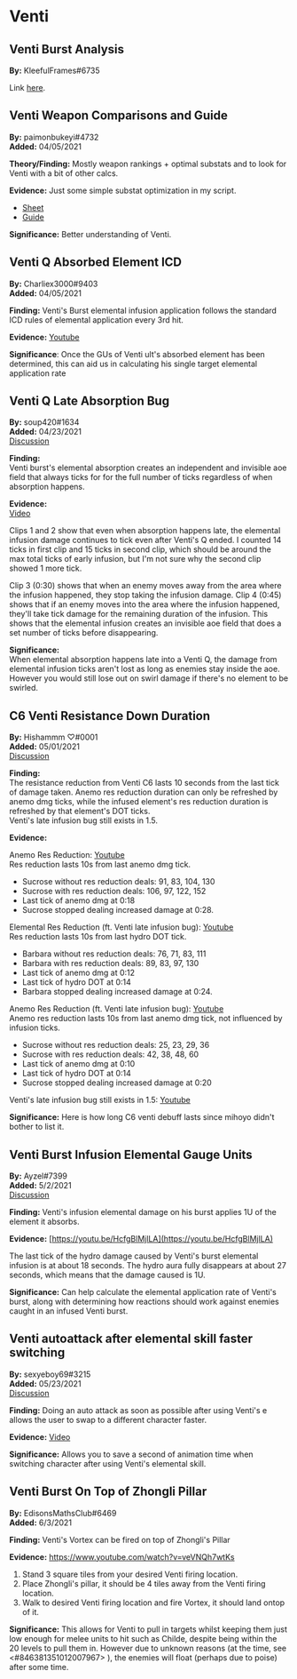 # Venti

## Venti Burst Analysis

**By:** KleefulFrames\#6735

Link [here](https://docs.google.com/spreadsheets/d/18SqSQzSyfQP4X2NGcXkubQ9NzC0BdT1Jxt0I1TL_zGs/edit#gid=2088924426).

## Venti Weapon Comparisons and Guide

**By:** paimonbukeyi\#4732  
**Added:** 04/05/2021

**Theory/Finding:** Mostly weapon rankings + optimal substats and to look for Venti with a bit of other calcs.

**Evidence:** Just some simple substat optimization in my script.

* [Sheet](https://docs.google.com/spreadsheets/d/1Z5UEfzhPpEyb_0ehjGj6z9W9oiQTr_bMcNL67XNvXW0/edit?usp=sharing)
* [Guide](https://anneta-vershinina.gitbook.io/venti/)

**Significance:** Better understanding of Venti.

## Venti Q Absorbed Element ICD

**By:** Charliex3000\#9403  
**Added:** 04/05/2021

**Finding:** Venti's Burst elemental infusion application follows the standard ICD rules of elemental application every 3rd hit.

**Evidence:** [Youtube](https://youtu.be/nlxEcKJUfKA)

**Significance**: Once the GUs of Venti ult's absorbed element has been determined, this can aid us in calculating his single target elemental application rate

## Venti Q Late Absorption Bug

**By:** soup420\#1634  
**Added:** 04/23/2021  
[Discussion](https://tickettool.xyz/direct?url=https://cdn.discordapp.com/attachments/829479729299193877/835390049503543336/transcript-venti-burst-absorption-bug.html)

**Finding:**  
Venti burst's elemental absorption creates an independent and invisible aoe field that always ticks for for the full number of ticks regardless of when absorption happens.

**Evidence:**  
[Video](https://www.youtube.com/watch?v=Jpxf7bD47ZY)

Clips 1 and 2 show that even when absorption happens late, the elemental infusion damage continues to tick even after Venti's Q ended. I counted 14 ticks in first clip and 15 ticks in second clip, which should be around the max total ticks of early infusion, but I'm not sure why the second clip showed 1 more tick.

Clip 3 \(0:30\) shows that when an enemy moves away from the area where the infusion happened, they stop taking the infusion damage. Clip 4 \(0:45\) shows that if an enemy moves into the area where the infusion happened, they'll take tick damage for the remaining duration of the infusion. This shows that the elemental infusion creates an invisible aoe field that does a set number of ticks before disappearing.

**Significance:**  
When elemental absorption happens late into a Venti Q, the damage from elemental infusion ticks aren't lost as long as enemies stay inside the aoe. However you would still lose out on swirl damage if there's no element to be swirled.

## C6 Venti Resistance Down Duration

**By:** Hishammm ♡\#0001  
**Added:** 05/01/2021  
[Discussion](https://tickettool.xyz/direct?url=https://cdn.discordapp.com/attachments/837587957828419594/838584790323298355/transcript-c6-venti-res-down-duration.html)

**Finding:**  
The resistance reduction from Venti C6 lasts 10 seconds from the last tick of damage taken. Anemo res reduction duration can only be refreshed by anemo dmg ticks, while the infused element's res reduction duration is refreshed by that element's DOT ticks.  
Venti's late infusion bug still exists in 1.5.

**Evidence:**

Anemo Res Reduction: [Youtube](https://www.youtube.com/watch?v=KvEPod0i_P0)  
Res reduction lasts 10s from last anemo dmg tick.

* Sucrose without res reduction deals: 91, 83, 104, 130
* Sucrose with res reduction deals: 106, 97, 122, 152
* Last tick of anemo dmg at 0:18
* Sucrose stopped dealing increased damage at 0:28.

Elemental Res Reduction \(ft. Venti late infusion bug\): [Youtube](https://www.youtube.com/watch?v=JAVanCKpxIo)  
Res reduction lasts 10s from last hydro DOT tick.

* Barbara without res reduction deals: 76, 71, 83, 111
* Barbara with res reduction deals: 89, 83, 97, 130
* Last tick of anemo dmg at 0:12
* Last tick of hydro DOT at 0:14
* Barbara stopped dealing increased damage at 0:24.

Anemo Res Reduction \(ft. Venti late infusion bug\): [Youtube](https://www.youtube.com/watch?v=Ix85zbuwves/)  
Anemo res reduction lasts 10s from last anemo dmg tick, not influenced by infusion ticks.

* Sucrose without res reduction deals: 25, 23, 29, 36
* Sucrose with res reduction deals: 42, 38, 48, 60
* Last tick of anemo dmg at 0:10
* Last tick of hydro DOT at 0:14
* Sucrose stopped dealing increased damage at 0:20

Venti's late infusion bug still exists in 1.5: [Youtube](https://www.youtube.com/watch?v=QIUdiR6p5TQ)

**Significance:** Here is how long C6 venti debuff lasts since mihoyo didn't bother to list it.

## Venti Burst Infusion Elemental Gauge Units

**By:** Ayzel\#7399  
**Added:** 5/2/2021  
[Discussion](https://tickettool.xyz/direct?url=https://cdn.discordapp.com/attachments/837853360023011378/838536559040790608/transcript-venti-burst-1u-infusion.html)

**Finding:** Venti's infusion elemental damage on his burst applies 1U of the element it absorbs.

**Evidence:** [https://youtu.be/HcfgBlMjlLA](https://youtu.be/HcfgBlMjlLA)

The last tick of the hydro damage caused by Venti's burst elemental infusion is at about 18 seconds. The hydro aura fully disappears at about 27 seconds, which means that the damage caused is 1U.

**Significance:** Can help calculate the elemental application rate of Venti's burst, along with determining how reactions should work against enemies caught in an infused Venti burst.

## Venti autoattack after elemental skill faster switching

**By:** sexyeboy69\#3215  
**Added:** 05/23/2021  
[Discussion](https://tickettool.xyz/direct?url=https://cdn.discordapp.com/attachments/834085780611137607/845831330662187028/transcript-venti-autoattack-after-skill-faster-switching.html)

**Finding:** Doing an auto attack as soon as possible after using Venti's e allows the user to swap to a different character faster.

**Evidence:** [Video](https://cdn.discordapp.com/attachments/834085780611137607/842113118805295134/Venti-E-N-Swap.mp4)

**Significance:** Allows you to save a second of animation time when switching character after using Venti's elemental skill.

## Venti Burst On Top of Zhongli Pillar

**By:** EdisonsMathsClub#6469  
**Added:** 6/3/2021  

**Finding:** Venti's Vortex can be fired on top of Zhongli's Pillar

**Evidence:** https://www.youtube.com/watch?v=veVNQh7wtKs

1. Stand 3 square tiles from your desired Venti firing location.  
2. Place Zhongli's pillar, it should be 4 tiles away from the Venti firing location.  
3. Walk to desired Venti firing location and fire Vortex, it should land ontop of it.  

**Significance:** This allows for Venti to pull in targets whilst keeping them just low enough for melee units to hit such as Childe, despite being within the 20 levels to pull them in. However due to unknown reasons (at the time, see <#846381351012007967> ), the enemies will float (perhaps due to poise) after some time.
